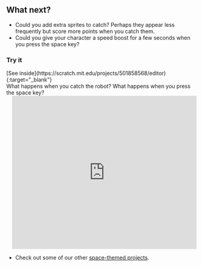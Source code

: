 ## What next?

- Could you add extra sprites to catch? Perhaps they appear less frequently but score more points when you catch them. 
- Could you give your character a speed boost for a few seconds when you press the space key? 

### Try it
<div>
[See inside](https://scratch.mit.edu/projects/501858568/editor){:target="_blank"}</div>
<div style="display: flex; flex-wrap: wrap">
<div style="flex-basis: 200px; flex-grow: 1">  
What happens when you catch the robot? What happens when you press the space key?
</div>
<div class="scratch-preview" style="margin-left: 15px;">
  <iframe allowtransparency="true" width="485" height="402" src="https://scratch.mit.edu/projects/embed/501858568/?autostart=false" frameborder="0"></iframe>
</div>
</div>

- Check out some of our other [space-themed projects](https://projects.raspberrypi.org/en/projects/generic-scratch-space-maze).